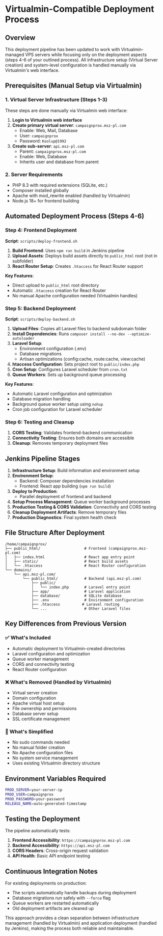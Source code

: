 # Virtualmin-Compatible Deployment Process

## Overview
This deployment pipeline has been updated to work with Virtualmin-managed VPS servers while focusing only on the deployment aspects (steps 4-6 of your outlined process). All infrastructure setup (Virtual Server creation) and system-level configuration is handled manually via Virtualmin's web interface.

## Prerequisites (Manual Setup via Virtualmin)

### 1. Virtual Server Infrastructure (Steps 1-3)
These steps are done manually via Virtualmin web interface:

1. **Login to Virtualmin web interface**
2. **Create primary virtual server**: `campaignprox.msz-pl.com`
   - Enable: Web, Mail, Database
   - User: `campaignprox`
   - Password: `Koolup@1992`
3. **Create sub-server**: `api.msz-pl.com` 
   - Parent: `campaignprox.msz-pl.com`
   - Enable: Web, Database
   - Inherits user and database from parent

### 2. Server Requirements
- PHP 8.3 with required extensions (SQLite, etc.)
- Composer installed globally
- Apache with mod_rewrite enabled (handled by Virtualmin)
- Node.js 18+ for frontend building

## Automated Deployment Process (Steps 4-6)

### Step 4: Frontend Deployment
**Script**: `scripts/deploy-frontend.sh`

1. **Build Frontend**: Uses `npm run build` in Jenkins pipeline
2. **Upload Assets**: Deploys build assets directly to `public_html` root (not in subfolder)
3. **React Router Setup**: Creates `.htaccess` for React Router support

**Key Features**:
- Direct upload to `public_html` root directory
- Automatic `.htaccess` creation for React Router
- No manual Apache configuration needed (Virtualmin handles)

### Step 5: Backend Deployment  
**Script**: `scripts/deploy-backend.sh`

1. **Upload Files**: Copies all Laravel files to backend subdomain folder
2. **Install Dependencies**: Runs `composer install --no-dev --optimize-autoloader`
3. **Laravel Setup**: 
   - Environment configuration (.env)
   - Database migrations
   - Artisan optimizations (config:cache, route:cache, view:cache)
4. **htaccess Configuration**: Sets project root to `public/index.php`
5. **Cron Setup**: Configures Laravel scheduler from `cron.txt`
6. **Queue Workers**: Sets up background queue processing

**Key Features**:
- Automatic Laravel configuration and optimization
- Database migration handling
- Background queue worker setup using `nohup`
- Cron job configuration for Laravel scheduler

### Step 6: Testing and Cleanup

1. **CORS Testing**: Validates frontend-backend communication
2. **Connectivity Testing**: Ensures both domains are accessible
3. **Cleanup**: Removes temporary deployment files

## Jenkins Pipeline Stages

1. **Infrastructure Setup**: Build information and environment setup
2. **Environment Setup**: 
   - Backend: Composer dependencies installation
   - Frontend: React app building (`npm run build`)
3. **Deploy to Production**:
   - Parallel deployment of frontend and backend
4. **Setup Process Management**: Queue worker background processes
5. **Production Testing & CORS Validation**: Connectivity and CORS testing
6. **Cleanup Deployment Artifacts**: Remove temporary files
7. **Production Diagnostics**: Final system health check

## File Structure After Deployment

```
/home/campaignprox/
├── public_html/                    # Frontend (campaignprox.msz-pl.com)
│   ├── index.html                  # React app entry point
│   ├── static/                     # React build assets
│   └── .htaccess                   # React Router configuration
└── domains/
    └── api.msz-pl.com/
        └── public_html/            # Backend (api.msz-pl.com)
            ├── public/
            │   └── index.php       # Laravel entry point
            ├── app/                # Laravel application
            ├── database/           # SQLite database
            ├── .env                # Environment configuration
            ├── .htaccess          # Laravel routing
            └── ...                 # Other Laravel files
```

## Key Differences from Previous Version

### ✅ What's Included
- Automatic deployment to Virtualmin-created directories
- Laravel configuration and optimization
- Queue worker management
- CORS and connectivity testing
- React Router configuration

### ❌ What's Removed (Handled by Virtualmin)
- Virtual server creation
- Domain configuration
- Apache virtual host setup
- File ownership and permissions
- Database server setup
- SSL certificate management

### 🔄 What's Simplified
- No sudo commands needed
- No manual folder creation
- No Apache configuration files
- No system service management
- Uses existing Virtualmin directory structure

## Environment Variables Required

```bash
PROD_SERVER=your-server-ip
PROD_USER=campaignprox
PROD_PASSWORD=your-password
RELEASE_NAME=auto-generated-timestamp
```

## Testing the Deployment

The pipeline automatically tests:

1. **Frontend Accessibility**: `https://campaignprox.msz-pl.com`
2. **Backend Accessibility**: `https://api.msz-pl.com` 
3. **CORS Headers**: Cross-origin request validation
4. **API Health**: Basic API endpoint testing

## Continuous Integration Notes

For existing deployments on production:
- The scripts automatically handle backups during deployment
- Database migrations run safely with `--force` flag
- Queue workers are restarted automatically
- Old deployment artifacts are cleaned up

This approach provides a clean separation between infrastructure management (handled by Virtualmin) and application deployment (handled by Jenkins), making the process both reliable and maintainable.
